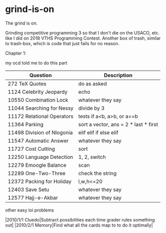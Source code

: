 # grind-is-on
The grind is on.

Grinding competitive programming 3 so that I don't die on the USACO, etc. like I did on 2018 VTHS Programming Contest.
Another box of trash, similar to trash-box, which is code that just fails for no reason.

Chapter 1:

my ocd told me to do this part

|Question|Description|
|---|---|
|272 TeX Quotes|do as asked|
|1124 Celebrity Jeopardy|echo|
|10550 Combination Lock|whatever they say|
|11044 Searching for Nessy|divide by 3|
|11172 Relational Operators|tests if a<b, a>b, or a==b|
|11364 Parking|sort a vector, ans = 2 * last * first|
|11498 Division of Nlogonia|elif elif if else elif|
|11547 Automatic Answer|whatever they say|
|11727 Cost Cutting|sort|
|12250 Language Detection|1, 2, switch|
|12279 Emoogle Balance|scan|
|12289 One-Two-Three|check the string|
|12372 Packing for Holiday|l,w,h<=20|
|12403 Save Setu|whatever they say|
|12577 Hajj-e-Akbar|whatever they say|

other easy ioi problems

|2010/1/1 Cluedo|Subtract possibilities each time grader rules something out|
|2010/2/1 Memory|Find what all the cards map to to do it optimally|
